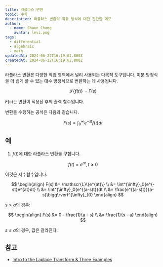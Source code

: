```yaml
---
title: 라플라스 변환
topic: 수학
description: 라플라스 변환의 작동 방식에 대한 간단한 데모
author:
  - name: Shaun Chong
    avatar: levi.png
tags:
  - differential
  - algebraic
  - math
updatedAt: 2024-06-22T16:19:02.800Z
createdAt: 2024-06-22T16:19:02.800Z
---
```


라플라스 변환은 다양한 직업 영역에서 널리 사용되는 다목적 도구입니다. 미분 방정식을 더 쉽게 풀 수 있는 대수 방정식으로 변환하는 데 사용됩니다.

$$
\mathscr{L}\{f(t)\} = F(s)
$$

$F(s)$는 변환이 적용된 후의 출력 함수입니다.

변환을 수행하는 공식은 다음과 같습니다.

$$
F(s) = \int^{\infty}_0{e^{-st}f(t)dt}
$$

## 예

1. $f(t)$에 대한 라플라스 변환을 구합니다.

$$
f(t) = e^{at}, t\geq0
$$

이것은 지수함수입니다.

$$
\begin{align}
    F(s) &= \mathscr{L}\{e^{at}\} \\
      &= \int^{\infty}_0{e^{-st}e^{at}dt} \\
      &= \int^{\infty}_0{e^{(a-s)t}}dt \\
      &= \frac{e^{(a-s)t}}{a-s}\bigg\rvert^{\infty}_{0}
\end{align}
$$

$s > a$의 경우:

$$
\begin{align}
F(s) &= 0 - \frac{1}{a - s} \\
&= \frac{1}{s - a}
\end{align}
$$

$s \leq a$의 경우, 값은 갈라진다.

## 참고

- [Intro to the Laplace Transform & Three Examples](https://www.youtube.com/watch?v=KqokoYr_h1A)
